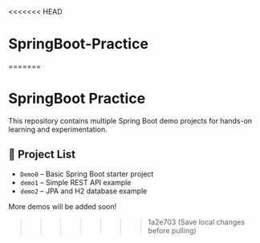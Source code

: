 <<<<<<< HEAD
# SpringBoot-Practice
=======
# SpringBoot Practice

This repository contains multiple Spring Boot demo projects for hands-on learning and experimentation.

## 📁 Project List

- `Demo0` – Basic Spring Boot starter project
- `demo1` – Simple REST API example
- `demo2` – JPA and H2 database example

More demos will be added soon!
>>>>>>> 1a2e703 (Save local changes before pulling)
